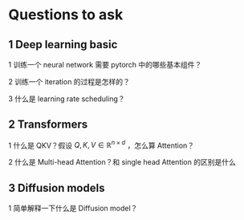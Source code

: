 # Questions to ask

## 1 Deep learning basic

1 训练一个 neural network 需要 pytorch 中的哪些基本组件？

2 训练一个 iteration 的过程是怎样的？

3 什么是 learning rate scheduling？

## 2 Transformers

1 什么是 QKV？假设 $Q, K, V \in \mathbb{R}^{n \times d}$ ，怎么算 Attention？

2 什么是 Multi-head Attention？和 single head Attention 的区别是什么

## 3 Diffusion models

1 简单解释一下什么是 Diffusion model？



